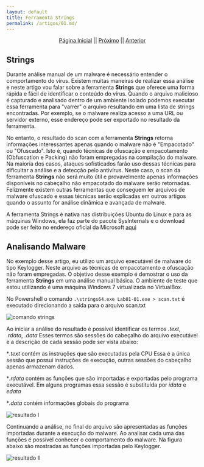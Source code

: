 ```yaml
---
layout: default
title: Ferramenta Strings
permalink: /artigos/01.md/
---
```

  
  
<p align="center">
 <a href="https://carineconstantino.github.io/cybersecurity/">Página Inicial</a>
 || 
 <a href="https://carineconstantino.github.io/cybersecurity/artigos/02.md">Próximo</a>  
 || 
 <a href="https://carineconstantino.github.io/cybersecurity/artigos/01.md">Anterior</a>   
</p>

## Strings
 
Durante análise manual de um malware é necessário entender o comportamento do vírus. Existem muitas maneiras de realizar essa análise e neste artigo vou falar sobre 
a ferramenta **Strings** que oferece uma forma rápida e fácil de identificar o conteúdo do vírus. Quando o arquivo malicioso é capturado e analisado dentro de um 
ambiente isolado podemos executar essa ferramenta para "varrer" o arquivo resultando em uma lista de strings encontradas. Por exemplo, se o malware realiza acesso a 
uma URL ou servidor externo, esse endereço pode ser exportado no resultado da ferramenta.
 
No entanto, o resultado do scan com a ferramenta **Strings** retorna informações interessantes apenas quando o malware não é "Empacotado" ou "Ofuscado". Isto é, quando técnicas de ofuscação e empacotamento (Obfuscation e Packing) não foram empregadas na compilação do malware. Na maioria dos casos, ataques sofisticados farão uso dessas técnicas para dificultar a análise e a detecção pelo antivírus. Neste caso, o scan da ferramenta **Strings** não será muito útil e provavelmente apenas informações disponíveis no cabeçalho não empacotado do malware serão retornadas. Felizmente existem outras ferramentas que conseguem ler arquivos de malware ofuscado e essas técnicas serão explicadas em outros artigos quando o assunto for análise dinâmica e avançada de malware. 

A ferramenta Strings é nativa nas distribuições Ubuntu do Linux e para as máquinas Windows, ela faz parte do pacote SysInternals e o download pode ser feito no endereço oficial da Microsoft [aqui](https://docs.microsoft.com/pt-br/sysinternals/downloads/strings)

## Analisando Malware

No exemplo desse artigo, eu utilizo um arquivo executável de malware do tipo Keylogger. Neste arquivo as técnicas de empacotamento e ofuscação não foram empregadas. O objetivo desse exemplo é demostrar o uso da ferramenta **Strings** em uma análise manual básica. O ambiente de teste que estou utilizando é uma máquina Windows 7 virtualizada no VirtualBox. 

No Powershell o comando ```.\strings64.exe Lab01-01.exe > scan.txt``` é executado direcionando a saída para o arquivo scan.txt 

![comando strings](https://carineconstantino.github.io/cybersecurity/artigos/imagens/comando_strings.jpg)

Ao iniciar a análise do resultado é possível identificar os termos _.text_, _.rdata_, _.data_ Esses termos são sessões do cabeçalho do arquivo executável e a descrição de cada sessão pode ser vista abaixo: 

*_.text_ contém as instruções que são executadas pela CPU Essa é a única sessão que possui instruções de execução, outras sessões do cabeçalho apenas armazenam dados. 

*_.rdata_ contém as funções que são importadas e exportadas pelo programa executável. Em alguns programas essa sessão é substituída por _idata_ e _edata_ 

*_.data_ contém informações globais do programa


![resultado I](https://carineconstantino.github.io/cybersecurity/artigos/imagens/output01.png)

Continuando a análise, no final do arquivo são apresentadas as funções importadas durante a execução do malware. Ao analisar cada uma das funções é possível conhecer o comportamento do malware. Na figura abaixo são mostradas as funções importadas pelo Keylogger.

![resultado II](https://carineconstantino.github.io/cybersecurity/artigos/imagens/output02.png)















